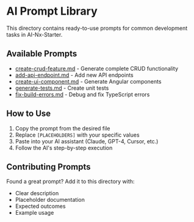 # AI Prompt Library

This directory contains ready-to-use prompts for common development tasks in AI-Nx-Starter.

## Available Prompts

- [create-crud-feature.md](./create-crud-feature.md) - Generate complete CRUD functionality
- [add-api-endpoint.md](./add-api-endpoint.md) - Add new API endpoints
- [create-ui-component.md](./create-ui-component.md) - Generate Angular components
- [generate-tests.md](./generate-tests.md) - Create unit tests
- [fix-build-errors.md](./fix-build-errors.md) - Debug and fix TypeScript errors

## How to Use

1. Copy the prompt from the desired file
2. Replace `[PLACEHOLDERS]` with your specific values
3. Paste into your AI assistant (Claude, GPT-4, Cursor, etc.)
4. Follow the AI's step-by-step execution

## Contributing Prompts

Found a great prompt? Add it to this directory with:
- Clear description
- Placeholder documentation
- Expected outcomes
- Example usage

